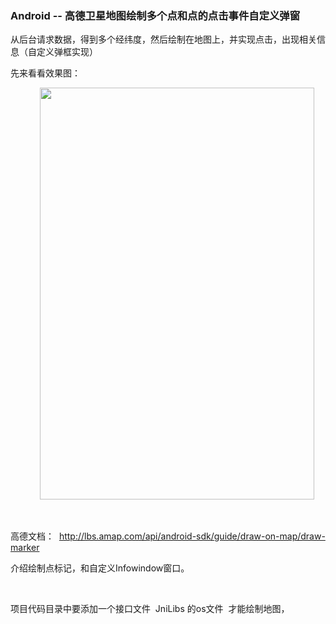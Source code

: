 ### Android -- 高德卫星地图绘制多个点和点的点击事件自定义弹窗 

<p>从后台请求数据，得到多个经纬度，然后绘制在地图上，并实现点击，出现相关信息（自定义弹框实现）</p> 
<p>先来看看效果图：</p> 
<p>&nbsp;&nbsp;&nbsp;&nbsp;&nbsp;&nbsp;&nbsp;&nbsp;&nbsp;&nbsp;&nbsp; <img alt="" height="659" src="http://images2017.cnblogs.com/blog/1041439/201709/1041439-20170915113644782-1070586803.gif" width="439"></p> 
<p>&nbsp;</p> 
<p>高德文档：&nbsp; <a href="http://lbs.amap.com/api/android-sdk/guide/draw-on-map/draw-marker" target="_blank" rel="nofollow">http://lbs.amap.com/api/android-sdk/guide/draw-on-map/draw-marker</a>&nbsp;&nbsp;&nbsp;</p> 
<p>介绍绘制点标记，和自定义Infowindow窗口。</p> 
<p>&nbsp;</p> 
<p>项目代码目录中要添加一个接口文件&nbsp; JniLibs 的os文件&nbsp; 才能绘制地图，</p> 
<p>&nbsp;&nbsp;&nbsp;&nbsp; <img alt="" src="http://images2017.cnblogs.com/blog/1041439/201709/1041439-20170915114450719-1868638508.png"></p> 
<p>&nbsp;</p> 
